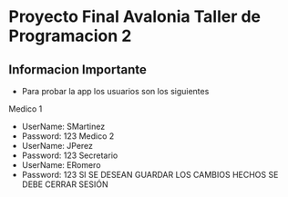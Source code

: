 # Proyecto Final Avalonia Taller de Programacion 2

## Informacion Importante

- Para probar la app los usuarios son los siguientes

Medico 1
- UserName: SMartinez
- Password: 123
Medico 2
- UserName: JPerez
- Password: 123
Secretario
- UserName: ERomero
- Password: 123
SI SE DESEAN GUARDAR LOS CAMBIOS HECHOS SE DEBE CERRAR SESIÓN
